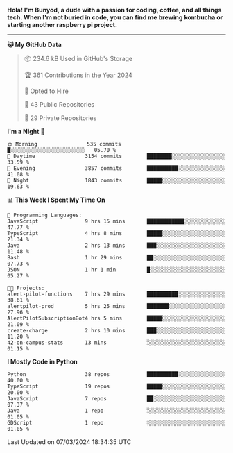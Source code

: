 <p>
<b>Hola! I'm Bunyod, a dude with a passion for coding, coffee, and all things tech. When I'm not buried in code, you can find me brewing kombucha or starting another raspberry pi project.</b>
</p>

---

<!--START_SECTION:waka-->
**🐱 My GitHub Data** 

> 📦 234.6 kB Used in GitHub's Storage 
 > 
> 🏆 361 Contributions in the Year 2024
 > 
> 💼 Opted to Hire
 > 
> 📜 43 Public Repositories 
 > 
> 🔑 29 Private Repositories 
 > 
**I'm a Night 🦉** 

```text
🌞 Morning                535 commits         █░░░░░░░░░░░░░░░░░░░░░░░░   05.70 % 
🌆 Daytime                3154 commits        ████████░░░░░░░░░░░░░░░░░   33.59 % 
🌃 Evening                3857 commits        ██████████░░░░░░░░░░░░░░░   41.08 % 
🌙 Night                  1843 commits        █████░░░░░░░░░░░░░░░░░░░░   19.63 % 
```


📊 **This Week I Spent My Time On** 

```text
💬 Programming Languages: 
JavaScript               9 hrs 15 mins       ████████████░░░░░░░░░░░░░   47.77 % 
TypeScript               4 hrs 8 mins        █████░░░░░░░░░░░░░░░░░░░░   21.34 % 
Java                     2 hrs 13 mins       ███░░░░░░░░░░░░░░░░░░░░░░   11.48 % 
Bash                     1 hr 29 mins        ██░░░░░░░░░░░░░░░░░░░░░░░   07.73 % 
JSON                     1 hr 1 min          █░░░░░░░░░░░░░░░░░░░░░░░░   05.27 % 

🐱‍💻 Projects: 
alert-pilot-functions    7 hrs 29 mins       ██████████░░░░░░░░░░░░░░░   38.61 % 
alertpilot-prod          5 hrs 25 mins       ███████░░░░░░░░░░░░░░░░░░   27.96 % 
AlertPilotSubscriptionBot4 hrs 5 mins        █████░░░░░░░░░░░░░░░░░░░░   21.09 % 
create-charge            2 hrs 10 mins       ███░░░░░░░░░░░░░░░░░░░░░░   11.20 % 
42-on-campus-stats       13 mins             ░░░░░░░░░░░░░░░░░░░░░░░░░   01.15 % 
```

**I Mostly Code in Python** 

```text
Python                   38 repos            ██████████░░░░░░░░░░░░░░░   40.00 % 
TypeScript               19 repos            █████░░░░░░░░░░░░░░░░░░░░   20.00 % 
JavaScript               7 repos             ██░░░░░░░░░░░░░░░░░░░░░░░   07.37 % 
Java                     1 repo              ░░░░░░░░░░░░░░░░░░░░░░░░░   01.05 % 
GDScript                 1 repo              ░░░░░░░░░░░░░░░░░░░░░░░░░   01.05 % 
```




 Last Updated on 07/03/2024 18:34:35 UTC
<!--END_SECTION:waka-->
